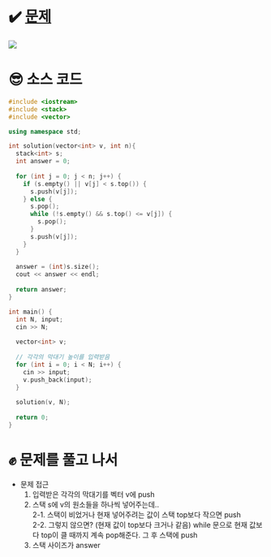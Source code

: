 # ✔️ [문제](https://www.acmicpc.net/problem/17608)
![](https://images.velog.io/images/rany/post/8b1db151-9f7d-42be-9395-78c0a6024107/%E1%84%89%E1%85%B3%E1%84%8F%E1%85%B3%E1%84%85%E1%85%B5%E1%86%AB%E1%84%89%E1%85%A3%E1%86%BA%202020-11-03%2013.06.11.png)

# 😎 소스 코드
```cpp
#include <iostream>
#include <stack>
#include <vector>

using namespace std;

int solution(vector<int> v, int n){
  stack<int> s;
  int answer = 0;
  
  for (int j = 0; j < n; j++) {
    if (s.empty() || v[j] < s.top()) {
      s.push(v[j]);
    } else {
      s.pop();
      while (!s.empty() && s.top() <= v[j]) {
        s.pop();
      }
      s.push(v[j]);
    }
  }
  
  answer = (int)s.size();
  cout << answer << endl;
  
  return answer;
}

int main() {
  int N, input;
  cin >> N;
  
  vector<int> v;
  
  // 각각의 막대기 높이를 입력받음
  for (int i = 0; i < N; i++) {
    cin >> input;
    v.push_back(input);
  }
  
  solution(v, N);
  
  return 0;
}
```

# ✊ 문제를 풀고 나서
- 문제 접근
	1. 입력받은 각각의 막대기를 벡터 v에 push  
    2. 스택 s에 v의 원소들을 하나씩 넣어주는데..  
    2-1. 스택이 비었거나 현재 넣어주려는 값이 스택 top보다 작으면 push  
    2-2. 그렇지 않으면? (현재 값이 top보다 크거나 같음) while 문으로 현재 값보다 top이 클 때까지 계속 pop해준다. 그 후 스택에 push  
    3. 스택 사이즈가 answer
